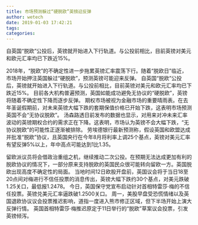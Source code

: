 ```yaml
---
title: 市场预测躲过“硬脱欧”英镑迎反弹
author: wetech
date: 2019-01-03 17:42:21
tags: 
categories: 
---
```

自英国“脱欧”公投后，英镑就开始进入下行轨道。与公投前相比，目前英镑对美元和欧元汇率均已下跌近15%。
<!-- more -->
2018年，“脱欧”的不确定性进一步拖累英镑汇率震荡下行。随着“脱欧日”临近，市场开始押注英国躲过“硬脱欧”，预测英镑可能迎来反弹。
自英国“脱欧”公投后，英镑就开始进入下行轨道。与公投前相比，目前英镑对美元和欧元汇率均已下跌近15%。
目前各大机构普遍预测，英国如能成功避免无协议的“硬脱欧”，英镑将随着不确定性下降而逐步反弹。
期权市场被视为金融市场的重要晴雨表。在去年圣诞假期前，对未来英镑大幅下跌的套期保值价格已开始下跌，这表明市场预测英国不会“无协议脱欧”。
汤森路透日前发布的数据也显示，对用来对冲未来汇率波动的英镑期权合约的需求正在下降。这表明，市场认为英镑不会大幅下跌，“无协议脱欧”的可能性正逐渐被排除。
劳埃德银行最新预测称，假设英国和欧盟达成并批准“脱欧”协议，且英国央行在今年8月将利率上调25个基点，英镑对美元汇率有望反弹5%以上，年中高点可能达到1比1.35。
 
 
留欧派议员将会借政治重组之机，继续推动二次公投。在预期无法达成更加有利的脱欧协议的情况下，一部分原来支持脱欧的英国民众很可能转向留欧一方。英国脱欧出现高度不确定性的局面。
当地时间12日欧股开盘前，英国议会将于当日18至20点间对梅进行不信任投票的消息传出，英镑大幅下跌约30个基点，对美元跌破1.25关口，最低报1.2478。
今日，英国保守党宣布启动针对首相特雷莎·梅的不信任投票。英镑兑美元汇率逼跌破1.2500关口。
周一，美股早盘受恐慌情绪以及英国退欧协议议会投票推迟影响，道指一度进入熊市修正区域，但下半场开始上演大反弹行情。
英国首相特雷莎·梅推迟原定于11日举行的“脱欧”草案议会投票，引发英镑倾泻。
